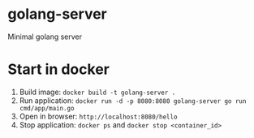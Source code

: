 # golang-server

Minimal golang server

# Start in docker

1. Build image: `docker build -t golang-server .`
2. Run application: `docker run -d -p 8080:8080 golang-server go run cmd/app/main.go`
3. Open in browser: `http://localhost:8080/hello`
4. Stop application: `docker ps` and `docker stop <container_id>`